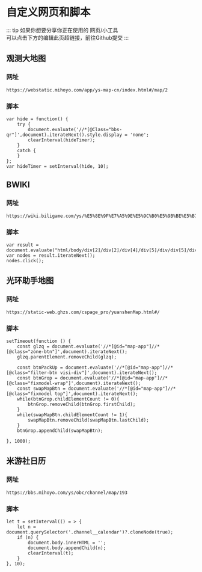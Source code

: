 # 自定义网页和脚本

::: tip
如果你想要分享你正在使用的 网页/小工具  
可以点击下方的编辑此页超链接，前往Github提交
:::

## 观测大地图

### 网址
```:no-line-numbers
https://webstatic.mihoyo.com/app/ys-map-cn/index.html#/map/2
```
### 脚本
```:no-line-numbers js
var hide = function() {
    try {
        document.evaluate('//*[@Class="bbs-qr"]',document).iterateNext().style.display = 'none';
        clearInterval(hideTimer);
    }
    catch {
    }
};
var hideTimer = setInterval(hide, 10);
```

## BWIKI

### 网址
```:no-line-numbers
https://wiki.biligame.com/ys/%E5%8E%9F%E7%A5%9E%E5%9C%B0%E5%9B%BE%E5%B7%A5%E5%85%B7_%E5%85%A8%E5%9C%B0%E6%A0%87%E4%BD%8D%E7%BD%AE%E7%82%B9
```

### 脚本
```:no-line-numbers js
var result = document.evaluate("html/body/div[2]/div[2]/div[4]/div[5]/div/div[5]/div/div/div[4]/div[1]/div[3]/div[3]/div[3]",document);
var nodes = result.iterateNext();
nodes.click();
```

## 光环助手地图

### 网址
```:no-line-numbers 
https://static-web.ghzs.com/cspage_pro/yuanshenMap.html#/
```

### 脚本
```:no-line-numbers js
setTimeout(function () { 
    const glzq = document.evaluate('//*[@id="map-app"]//*[@class="zone-btn"]',document).iterateNext();
    glzq.parentElement.removeChild(glzq);

    const btnPackUp = document.evaluate('//*[@id="map-app"]//*[@class="filter-btn visi-div"]',document).iterateNext();
    const btnGrop = document.evaluate('//*[@id="map-app"]//*[@class="fixmodel-wrap"]',document).iterateNext();
    const swapMapBtn = document.evaluate('//*[@id="map-app"]//*[@class="fixmodel top"]',document).iterateNext();
    while(btnGrop.childElementCount != 0){
        btnGrop.removeChild(btnGrop.firstChild);
    }
    while(swapMapBtn.childElementCount != 1){
        swapMapBtn.removeChild(swapMapBtn.lastChild);
    }
    btnGrop.appendChild(swapMapBtn);

}, 1000);
```

## 米游社日历

### 网址
```:no-line-numbers
https://bbs.mihoyo.com/ys/obc/channel/map/193
```

### 脚本
```:no-line-numbers js
let t = setInterval(() = > {
    let n = document.querySelector('.channel__calendar')?.cloneNode(true);
    if (n) {
        document.body.innerHTML = '';
        document.body.appendChild(n);
        clearInterval(t);
    }
}, 10);
```
